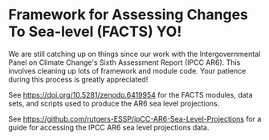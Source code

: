 # Framework for Assessing Changes To Sea-level (FACTS)  YO!

We are still catching up on things since our work with the Intergovernmental Panel on Climate Change's Sixth Assessment Report (IPCC AR6). This involves cleaning up lots of framework and module code. Your patience during this process is greatly appreciated!

See https://doi.org/10.5281/zenodo.6419954 for the FACTS modules, data sets, and scripts used to produce the AR6 sea level projections.

See https://github.com/rutgers-ESSP/ipCC-AR6-Sea-Level-Projections for a guide for accessing the IPCC AR6 sea level projections data. 
